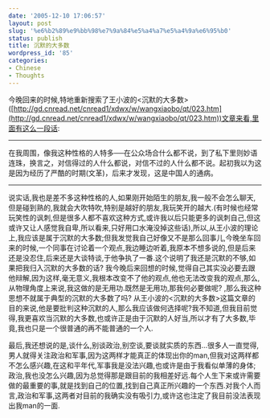 ```yaml
---
date: '2005-12-10 17:06:57'
layout: post
slug: '%e6%b2%89%e9%bb%98%e7%9a%84%e5%a4%a7%e5%a4%9a%e6%95%b0'
status: publish
title: 沉默的大多数
wordpress_id: '85'
categories:
- Chinese
- Thoughts
---
```





今晚回来的时候,特地重新搜索了王小波的<沉默的大多数>([http://gd.cnread.net/cnread1/xdwx/w/wangxiaobo/qt/023.htm](http://gd.cnread.net/cnread1/xdwx/w/wangxiaobo/qt/023.htm))文章来看,里面有这么一段话:





* * *





在我周围，像我这种性格的人特多──在公众场合什么都不说，到了私下里则妙语连珠，换言之，对信得过的人什么都说，对信不过的人什么都不说。起初我以为这是因为经历了严酷的时期(文革)，后来才发现，这是中国人的通病。 



* * *






说实话,我也是差不多这种性格的人,如果刚开始陌生的朋友,我一般不会怎么聊天,但是碰到熟的,我就会大吹特吹,特别是越好的朋友,我玩笑开的越大.(有时候也经常玩笑性的讽刺,但是很多人都不喜欢这种方式,或许我以后只能更多的讽刺自己,但这或许又让人感觉我自卑,所以看来,只好用口水淹没掉这些话),所以,从王小波的理论上,我应该是属于沉默的大多数;但我发觉我自己好像又不是那么回事儿,今晚坐车回来的时候,一个同事在讨论着一个观点,我边睡边听着,我原本不想多说的,但是后来还是没忍住,后来还是大谈特谈,于他争执了一番.这个说明了我还是沉默的不够,如果把我归入沉默的大多数的话?
我今晚后来回想的时候,觉得自己其实没必要去跟他辩解,因为这样,毫无意义,我根本改变不了他的观点,他也无法改变我的观点,那么,从物理角度上来说,我这做的是无用功.既然是无用功,那我何必要做呢? ,那么我这种思想不就属于典型的沉默的大多数了吗?
从王小波的<沉默的大多数>这篇文章的目的来说,他是要批判这种沉默的人,那么我应该做何选择呢?我不知道,但我目前觉得,我更喜欢当沉默的大多数,也或许正是由于沉默的人好当,所以才有了大多数,毕竟,我也只是一个很普通的再不能普通的一个人.

最后,我还想说的是,谈什么,别谈政治,别空谈,要谈就实质的东西...很多人一直觉得,男人就得关注政治和军事,因为这两样才能真正的体现出你的man,但我对这两样都不怎么感兴趣,在这和平年代,军事我是没法兴趣,也或许是由于我看似单薄的身体; 政治,我也没怎么兴趣,因为总觉得那是跟目前的我相差好远.每个人生下来或许需要做的最重要的事,就是找到自己的位置,找到自己真正所兴趣的一个东西.对我个人而言,政治和军事,这两者对目前的我确实没有吸引力,或许这也注定了我目前没法表现出我man的一面.


